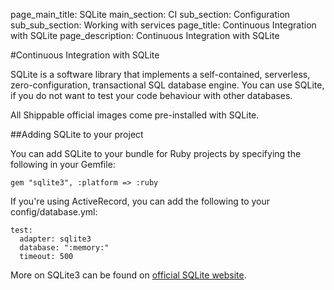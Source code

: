 page_main_title: SQLite
main_section: CI
sub_section: Configuration
sub_sub_section: Working with services
page_title: Continuous Integration with SQLite
page_description: Continuous Integration with SQLite

#Continuous Integration with SQLite

SQLite is a software library that implements a self-contained, serverless, zero-configuration, transactional SQL database engine. You can use SQLite, if you do not want to test your code behaviour with other databases.

All Shippable official images come pre-installed with SQLite.

##Adding SQLite to your project

You can add SQLite to your bundle for Ruby projects by specifying the following in your Gemfile:

```
gem "sqlite3", :platform => :ruby
```

If you're using ActiveRecord, you can add the following to your config/database.yml:

```
test:
  adapter: sqlite3
  database: ":memory:"
  timeout: 500
```
More on SQLite3 can be found on [official SQLite website](https://www.sqlite.org/).
